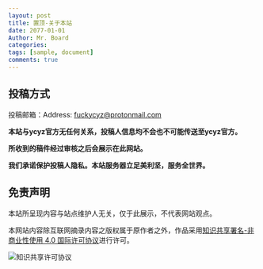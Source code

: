 ```yaml
---
layout: post
title: 置顶-关于本站
date: 2077-01-01
Author: Mr. Board
categories: 
tags: [sample, document]
comments: true
--- 
```


## 投稿方式

投稿邮箱：Address: [fuckycyz@protonmail.com](mailto:fuckycyz@protonmail.com)

**本站与ycyz官方无任何关系，投稿人信息均不会也不可能传送至ycyz官方。**

**所收到的稿件经过审核之后会展示在此网站。**

**我们承诺保护投稿人隐私。本站服务器立足美利坚，服务全世界。**


## 免责声明

本站所呈现内容与站点维护人无关，仅于此展示，不代表网站观点。

本网站内容除互联网摘录内容之版权属于原作者之外，作品采用[知识共享署名-非商业性使用 4.0 国际许可协议](http://creativecommons.org/licenses/by-nc/4.0/)进行许可。

<img alt="知识共享许可协议" style="border-width:0" src="https://i.creativecommons.org/l/by-nc/4.0/88x31.png" />
